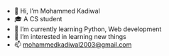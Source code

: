 - 👋 Hi, I’m Mohammed Kadiwal
- 🎓 A CS student
- 🌱 I’m currently learning Python, Web development
- 👀 I’m interested in learning new things
- 📫 mohammedkadiwal2003@gmail.com

